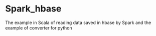 Spark_hbase
===========

The example in Scala of reading data saved in hbase by Spark and the example of converter for python
